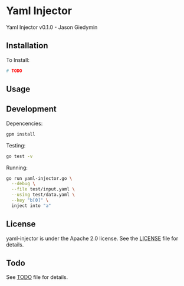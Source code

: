 # Yaml Injector

Yaml Injector v0.1.0 - Jason Giedymin


## Installation

To Install:
```bash
# TODO
```

## Usage


## Development

Depencencies:

```bash
gpm install
```

Testing:

```bash
go test -v
```

Running:

```bash
go run yaml-injector.go \
  --debug \
  --file test/input.yaml \
  --using test/data.yaml \
  --key "b[0]" \
  inject into "a"
```


## License

yaml-injector is under the Apache 2.0 license. See the [LICENSE](LICENSE) file for details.


## Todo

See [TODO](TODO) file for details.
